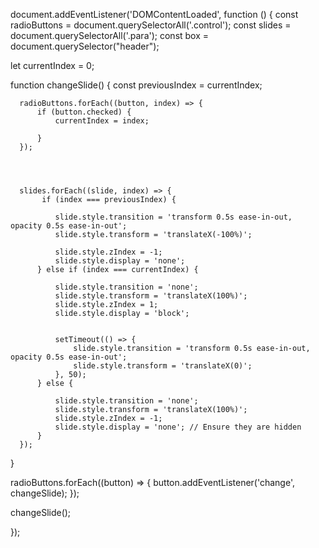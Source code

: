 
document.addEventListener('DOMContentLoaded', function () {
  const radioButtons = document.querySelectorAll('.control');
  const slides = document.querySelectorAll('.para');
const box = document.querySelector("header");
	
  let currentIndex = 0; 


  function changeSlide() {
      const previousIndex = currentIndex;

      radioButtons.forEach((button, index) => {
          if (button.checked) {
              currentIndex = index;

          }
      });



     
      slides.forEach((slide, index) => {
           if (index === previousIndex) {
              
              slide.style.transition = 'transform 0.5s ease-in-out, opacity 0.5s ease-in-out';
              slide.style.transform = 'translateX(-100%)';

              slide.style.zIndex = -1;
              slide.style.display = 'none'; 
          } else if (index === currentIndex) {
              
              slide.style.transition = 'none';
              slide.style.transform = 'translateX(100%)';
              slide.style.zIndex = 1;
              slide.style.display = 'block';


              setTimeout(() => {
                  slide.style.transition = 'transform 0.5s ease-in-out, opacity 0.5s ease-in-out';
                  slide.style.transform = 'translateX(0)';
              }, 50); 
          } else {
              
              slide.style.transition = 'none';
              slide.style.transform = 'translateX(100%)';
              slide.style.zIndex = -1;
              slide.style.display = 'none'; // Ensure they are hidden
          }
      });

  }


  radioButtons.forEach((button) => {
      button.addEventListener('change', changeSlide);
  });

  
  changeSlide();


});
